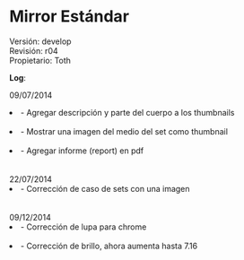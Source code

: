 Mirror Estándar
======
Versión: develop<br />
Revisión: r04<br />
Propietario: Toth

<strong>Log</strong>: <br />

09/07/2014      
<li>- Agregar descripción y parte del cuerpo a los thumbnails</li><br />
<li>- Mostrar una imagen del medio del set como thumbnail</li><br />
<li>- Agregar informe (report) en pdf</li><br /><br />
22/07/2014<br />
<li>- Corrección de caso de sets con una imagen</li><br /><br />
09/12/2014<br />
<li>- Corrección de lupa para chrome</li><br />
<li>- Corrección de brillo, ahora aumenta hasta 7.16</li><br />

